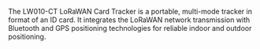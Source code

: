 The LW010-CT LoRaWAN Card Tracker is a portable, multi-mode tracker in format of an ID card. It integrates the LoRaWAN network transmission with Bluetooth and GPS positioning technologies for reliable indoor and outdoor positioning.

